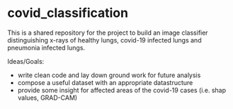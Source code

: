 # covid_classification
This is a shared repository for the project to build an image classifier distinguishing x-rays of healthy lungs, covid-19 infected lungs and pneumonia infected lungs.

Ideas/Goals:

- write clean code and lay down ground work for future analysis
- compose a useful dataset with an appropriate datastructure
- provide some insight for affected areas of the covid-19 cases (i.e. shap values, GRAD-CAM)
